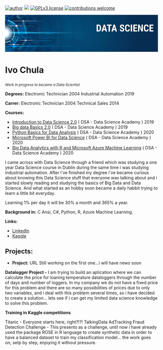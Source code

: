 [![author](https://img.shields.io/badge/author-ivochula-red.svg)](https://www.linkedin.com/in/ivochula) [![](https://img.shields.io/badge/python-3.7+-blue.svg)](https://www.python.org/downloads/release/python-365/) [![GPLv3 license](https://img.shields.io/badge/License-GPLv3-blue.svg)](http://perso.crans.org/besson/LICENSE.html) [![contributions welcome](https://img.shields.io/badge/contributions-welcome-brightgreen.svg?style=flat)](https://github.com/carlosfab/data_science/issues)

<p align="center">
  <img src="BannerdataScience.png" >
</p>


# Ivo Chula
<sub>*Work in progress to became a Data Scientist* </sub>

**Degrees:**
Electronic Technician 2004
Industrial Automation 2019

**Carrer:**
Electronic Technician 2004
Technical Sales 2014

**Courses:**
* [Introduction to Data Science 2.0](https://mycourse.app/Rdx2u5tMhuxhnCuw7) ( DSA - Data Science Academy ) 2019 
* [Big data Basics 2.0](https://mycourse.app/W8Jfto3QpEctRsYdA) ( DSA - Data Science Academy ) 2019
* [Python Basics for Data Analysis](https://mycourse.app/R9fZ4evxAE8ZMgoy8) ( DSA - Data Science Academy ) 2020
* [Microsoft Power BI for Data Science](https://mycourse.app/Lq2duQFqfZEY1PL99) ( DSA - Data Science Academy ) 2020
* [Big Data Analytics with R and Microsoft Azure Machine Learning](https://mycourse.app/umaSeWHi8EhYxK439) ( DSA - Data Science Academy ) 2020

I came across with Data Science through a friend which was studying a one year Data Science course in Dublin during the same time i was studying industrial automation. After i've finished my degree i've became curious about knowing this Data Science stuff that everyone was talking about and i started slowly reading and studying the basics of Big Data and Data Science. And what started as an hobby soon became a daily habbit trying to learn a little bit everyday. 

Learning 1% per day it will be 30% a month and 365% a year.


**Background in:** C Ansi, C#, Python, R, Azure Machine Learning.

**Links:**
* [LinkedIn](https://www.linkedin.com/in/ivo-chula-6b05503b/)
* [Kaggle](https://www.kaggle.com/ivochula)


## Projects:

* **Project:** URL
Still working on the first one...i will have news soon 

**Datalogger Project -** I am trying to build an aplication where we can calculate the price for loaning temperature dataloggers through the number of days and number of loggers. In my company we do not have a fixed price for this problem and there are so many possibilities of prices due to only two variables, and i deal with this problem several times, so i have decided to create a solution... lets see if i can get my limited data science knowledge to solve this problem.

**Training in Kaggle competitions**

Titanic - Everyone starts here, right?!?!
TalkingData AdTracking Fraud Detection Challenge - This presents as a challenge, until now i have already used the package ROSE in R language to create synthetic data in order to have a balanced dataset to train my classification model... the work goes on, setp by step, enjoying it without pressure. 





